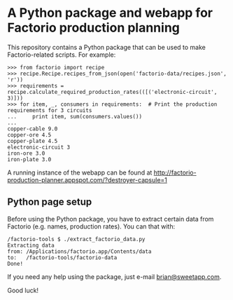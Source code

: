 # A Python package and webapp for Factorio production planning

This repository contains a Python package that can be used to make Factorio-related scripts. For example:

```
>>> from factorio import recipe
>>> recipe.Recipe.recipes_from_json(open('factorio-data/recipes.json', 'r'))
>>> requirements = recipe.calculate_required_production_rates(([('electronic-circuit', 3)]))
>>> for item, _, consumers in requirements:  # Print the production requirements for 3 circuits
...     print item, sum(consumers.values())
... 
copper-cable 9.0
copper-ore 4.5
copper-plate 4.5
electronic-circuit 3
iron-ore 3.0
iron-plate 3.0
```

A running instance of the webapp can be found at http://factorio-production-planner.appspot.com/?destroyer-capsule=1

## Python page setup

Before using the Python package, you have to extract certain data from Factorio (e.g. names, production rates). You can that with:

```
/factorio-tools $ ./extract_factorio_data.py 
Extracting data
from: /Applications/factorio.app/Contents/data
to:   /factorio-tools/factorio-data
Done!
```

If you need any help using the package, just e-mail brian@sweetapp.com.

Good luck!
